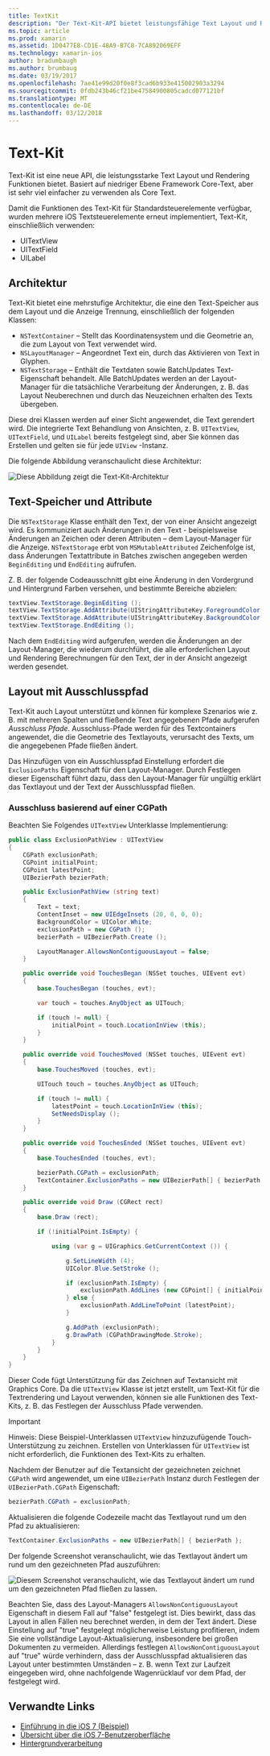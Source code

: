 ```yaml
---
title: TextKit
description: "Der Text-Kit-API bietet leistungsfähige Text Layout und Rendering-Funktionen in Xamarin.iOS."
ms.topic: article
ms.prod: xamarin
ms.assetid: 1D0477E8-CD1E-48A9-B7C8-7CA892069EFF
ms.technology: xamarin-ios
author: bradumbaugh
ms.author: brumbaug
ms.date: 03/19/2017
ms.openlocfilehash: 7ae41e99d20f0e8f3cad6b933e415002903a3294
ms.sourcegitcommit: 0fdb243b46cf21be47584900805cadcd077121bf
ms.translationtype: MT
ms.contentlocale: de-DE
ms.lasthandoff: 03/12/2018
---
```

# <a name="text-kit"></a>Text-Kit

Text-Kit ist eine neue API, die leistungsstarke Text Layout und Rendering Funktionen bietet. Basiert auf niedriger Ebene Framework Core-Text, aber ist sehr viel einfacher zu verwenden als Core Text.

Damit die Funktionen des Text-Kit für Standardsteuerelemente verfügbar, wurden mehrere iOS Textsteuerelemente erneut implementiert, Text-Kit, einschließlich verwenden:

-  UITextView
-  UITextField
-  UILabel


## <a name="architecture"></a>Architektur

Text-Kit bietet eine mehrstufige Architektur, die eine den Text-Speicher aus dem Layout und die Anzeige Trennung, einschließlich der folgenden Klassen:

-  `NSTextContainer` – Stellt das Koordinatensystem und die Geometrie an, die zum Layout von Text verwendet wird.
-  `NSLayoutManager` – Angeordnet Text ein, durch das Aktivieren von Text in Glyphen. 
-  `NSTextStorage` – Enthält die Textdaten sowie BatchUpdates Text-Eigenschaft behandelt. Alle BatchUpdates werden an der Layout-Manager für die tatsächliche Verarbeitung der Änderungen, z. B. das Layout Neuberechnen und durch das Neuzeichnen erhalten des Texts übergeben.


Diese drei Klassen werden auf einer Sicht angewendet, die Text gerendert wird. Die integrierte Text Behandlung von Ansichten, z. B. `UITextView`, `UITextField`, und `UILabel` bereits festgelegt sind, aber Sie können das Erstellen und gelten sie für jede `UIView` -Instanz.

Die folgende Abbildung veranschaulicht diese Architektur:

 ![](textkit-images/textkitarch.png "Diese Abbildung zeigt die Text-Kit-Architektur")

## <a name="text-storage-and-attributes"></a>Text-Speicher und Attribute

Die `NSTextStorage` Klasse enthält den Text, der von einer Ansicht angezeigt wird. Es kommuniziert auch Änderungen in den Text - beispielsweise Änderungen an Zeichen oder deren Attributen – dem Layout-Manager für die Anzeige. `NSTextStorage` erbt von `MSMutableAttributed` Zeichenfolge ist, dass Änderungen Textattribute in Batches zwischen angegeben werden `BeginEditing` und `EndEditing` aufrufen.

Z. B. der folgende Codeausschnitt gibt eine Änderung in den Vordergrund und Hintergrund Farben versehen, und bestimmte Bereiche abzielen:

```csharp
textView.TextStorage.BeginEditing ();
textView.TextStorage.AddAttribute(UIStringAttributeKey.ForegroundColor, UIColor.Green, new NSRange(200, 400));
textView.TextStorage.AddAttribute(UIStringAttributeKey.BackgroundColor, UIColor.Black, new NSRange(210, 300));
textView.TextStorage.EndEditing ();
```

Nach dem `EndEditing` wird aufgerufen, werden die Änderungen an der Layout-Manager, die wiederum durchführt, die alle erforderlichen Layout und Rendering Berechnungen für den Text, der in der Ansicht angezeigt werden gesendet.

## <a name="layout-with-exclusion-path"></a>Layout mit Ausschlusspfad

Text-Kit auch Layout unterstützt und können für komplexe Szenarios wie z. B. mit mehreren Spalten und fließende Text angegebenen Pfade aufgerufen *Ausschluss Pfade*. Ausschluss-Pfade werden für des Textcontainers angewendet, die die Geometrie des Textlayouts, verursacht des Texts, um die angegebenen Pfade fließen ändert.

Das Hinzufügen von ein Ausschlusspfad Einstellung erfordert die `ExclusionPaths` Eigenschaft für den Layout-Manager. Durch Festlegen dieser Eigenschaft führt dazu, dass den Layout-Manager für ungültig erklärt das Textlayout und der Text der Ausschlusspfad fließen.

### <a name="exclusion-based-on-a-cgpath"></a>Ausschluss basierend auf einer CGPath

Beachten Sie Folgendes `UITextView` Unterklasse Implementierung:

```csharp
public class ExclusionPathView : UITextView
{
    CGPath exclusionPath;
    CGPoint initialPoint;
    CGPoint latestPoint;
    UIBezierPath bezierPath;

    public ExclusionPathView (string text)
    {
        Text = text;
        ContentInset = new UIEdgeInsets (20, 0, 0, 0);
        BackgroundColor = UIColor.White;
        exclusionPath = new CGPath ();
        bezierPath = UIBezierPath.Create ();

        LayoutManager.AllowsNonContiguousLayout = false;
    }

    public override void TouchesBegan (NSSet touches, UIEvent evt)
    {
        base.TouchesBegan (touches, evt);

        var touch = touches.AnyObject as UITouch;

        if (touch != null) {
            initialPoint = touch.LocationInView (this);
        }
    }

    public override void TouchesMoved (NSSet touches, UIEvent evt)
    {
        base.TouchesMoved (touches, evt);

        UITouch touch = touches.AnyObject as UITouch;

        if (touch != null) {
            latestPoint = touch.LocationInView (this);
            SetNeedsDisplay ();
        }
    }

    public override void TouchesEnded (NSSet touches, UIEvent evt)
    {
        base.TouchesEnded (touches, evt);

        bezierPath.CGPath = exclusionPath;
        TextContainer.ExclusionPaths = new UIBezierPath[] { bezierPath };
    }

    public override void Draw (CGRect rect)
    {
        base.Draw (rect);

        if (!initialPoint.IsEmpty) {

            using (var g = UIGraphics.GetCurrentContext ()) {

                g.SetLineWidth (4);
                UIColor.Blue.SetStroke ();

                if (exclusionPath.IsEmpty) {
                    exclusionPath.AddLines (new CGPoint[] { initialPoint, latestPoint });
                } else {
                    exclusionPath.AddLineToPoint (latestPoint);
                }

                g.AddPath (exclusionPath);
                g.DrawPath (CGPathDrawingMode.Stroke);
            }
        }
    }
}
```

Dieser Code fügt Unterstützung für das Zeichnen auf Textansicht mit Graphics Core. Da die `UITextView` Klasse ist jetzt erstellt, um Text-Kit für die Textrendering und Layout verwenden, können sie alle Funktionen des Text-Kits, z. B. das Festlegen der Ausschluss Pfade verwenden.

> [!IMPORTANT]
>   Hinweis: Diese Beispiel-Unterklassen `UITextView` hinzuzufügende Touch-Unterstützung zu zeichnen. Erstellen von Unterklassen für `UITextView` ist nicht erforderlich, die Funktionen des Text-Kits zu erhalten.



Nachdem der Benutzer auf die Textansicht der gezeichneten zeichnet `CGPath` wird angewendet, um eine `UIBezierPath` Instanz durch Festlegen der `UIBezierPath.CGPath` Eigenschaft:

```csharp
bezierPath.CGPath = exclusionPath;
```

Aktualisieren die folgende Codezeile macht das Textlayout rund um den Pfad zu aktualisieren:

```csharp
TextContainer.ExclusionPaths = new UIBezierPath[] { bezierPath };
```

Der folgende Screenshot veranschaulicht, wie das Textlayout ändert um rund um den gezeichneten Pfad auszuführen:

<!-- ![](textkit-images/exclusionpath1.png "This screenshot illustrates how the text layout changes to flow around the drawn path")--> 
![](textkit-images/exclusionpath2.png "Diesem Screenshot veranschaulicht, wie das Textlayout ändert um rund um den gezeichneten Pfad fließen zu lassen.")

Beachten Sie, dass des Layout-Managers `AllowsNonContiguousLayout` Eigenschaft in diesem Fall auf "false" festgelegt ist. Dies bewirkt, dass das Layout in allen Fällen neu berechnet werden, in dem der Text ändert. Diese Einstellung auf "true" festgelegt möglicherweise Leistung profitieren, indem Sie eine vollständige Layout-Aktualisierung, insbesondere bei großen Dokumenten zu vermeiden. Allerdings festlegen `AllowsNonContiguousLayout` auf "true" würde verhindern, dass der Ausschlusspfad aktualisieren das Layout unter bestimmten Umständen – z. B. wenn Text zur Laufzeit eingegeben wird, ohne nachfolgende Wagenrücklauf vor dem Pfad, der festgelegt wird.


## <a name="related-links"></a>Verwandte Links

- [Einführung in die iOS 7 (Beispiel)](https://developer.xamarin.com/samples/monotouch/IntroToiOS7)
- [Übersicht über die iOS 7-Benutzeroberfläche](~/ios/platform/introduction-to-ios7/ios7-ui.md)
- [Hintergrundverarbeitung](~/ios/app-fundamentals/backgrounding/index.md)
